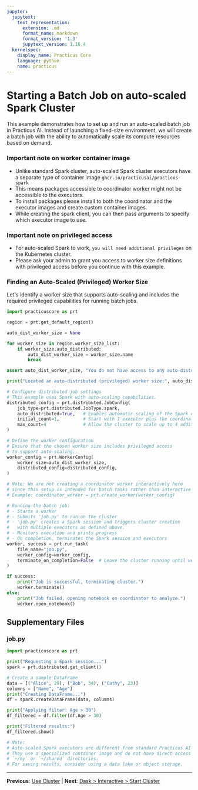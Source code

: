 ```yaml
---
jupyter:
  jupytext:
    text_representation:
      extension: .md
      format_name: markdown
      format_version: '1.3'
      jupytext_version: 1.16.4
  kernelspec:
    display_name: Practicus Core
    language: python
    name: practicus
---
```


<!-- #region -->
# Starting a Batch Job on auto-scaled Spark Cluster

This example demonstrates how to set up and run an auto-scaled batch job in Practicus AI. Instead of launching a fixed-size environment, we will create a batch job with the ability to automatically scale its compute resources based on demand.


### Important note on worker container image

- Unlike standard Spark cluster, auto-scaled Spark cluster executors have a separate type of container image `ghcr.io/practicusai/practicus-spark`
- This means packages accessible to coordinator worker might not be accessible to the executors.
- To install packages please install to both the coordinator and the executor images and create custom container images.
- While creating the spark client, you can then pass arguments to specify which executor image to use.

### Important note on privileged access

- For auto-scaled Spark to work, `you will need additional privileges` on the Kubernetes cluster.
- Please ask your admin to grant you access to worker size definitions with privileged access before you continue with this example.

### Finding an Auto-Scaled (Privileged) Worker Size

Let's identify a worker size that supports auto-scaling and includes the required privileged capabilities for running batch jobs.
<!-- #endregion -->

```python
import practicuscore as prt

region = prt.get_default_region()

auto_dist_worker_size = None

for worker_size in region.worker_size_list:
    if worker_size.auto_distributed:
        auto_dist_worker_size = worker_size.name 
        break

assert auto_dist_worker_size, "You do not have access to any auto-distributed (privileged) worker sizes"

print("Located an auto-distributed (privileged) worker size:", auto_dist_worker_size)
```

```python
# Configure distributed job settings
# This example uses Spark with auto-scaling capabilities.
distributed_config = prt.distributed.JobConfig(
    job_type=prt.distributed.JobType.spark,
    auto_distributed=True,   # Enables automatic scaling of the Spark cluster
    initial_count=1,         # Start with 1 executor plus the coordinator (2 workers total)
    max_count=4              # Allow the cluster to scale up to 4 additional executors if needed
)

# Define the worker configuration
# Ensure that the chosen worker size includes privileged access
# to support auto-scaling.
worker_config = prt.WorkerConfig(
    worker_size=auto_dist_worker_size,
    distributed_config=distributed_config,
)

# Note: We are not creating a coordinator worker interactively here
# since this setup is intended for batch tasks rather than interactive sessions.
# Example: coordinator_worker = prt.create_worker(worker_config)
```

```python
# Running the batch job:
# - Starts a worker
# - Submits 'job.py' to run on the cluster
# - 'job.py' creates a Spark session and triggers cluster creation 
#   with multiple executors as defined above.
# - Monitors execution and prints progress
# - On completion, terminates the Spark session and executors
worker, success = prt.run_task(
    file_name="job.py",
    worker_config=worker_config,
    terminate_on_completion=False  # Leave the cluster running until we decide to terminate
)
```

```python
if success:
    print("Job is successful, terminating cluster.")
    worker.terminate()
else:
    print("Job failed, opening notebook on coordinator to analyze.")
    worker.open_notebook()
```


## Supplementary Files

### job.py
```python
import practicuscore as prt

print("Requesting a Spark session...")
spark = prt.distributed.get_client()

# Create a sample DataFrame
data = [("Alice", 29), ("Bob", 34), ("Cathy", 23)]
columns = ["Name", "Age"]
print("Creating DataFrame...")
df = spark.createDataFrame(data, columns)

print("Applying filter: Age > 30")
df_filtered = df.filter(df.Age > 30)

print("Filtered results:")
df_filtered.show()

# Note:
# Auto-scaled Spark executors are different from standard Practicus AI workers.
# They use a specialized container image and do not have direct access to
# `~/my` or `~/shared` directories.
# For saving results, consider using a data lake or object storage.

```


---

**Previous**: [Use Cluster](../interactive/use-cluster.md) | **Next**: [Dask > Interactive > Start Cluster](../../../dask/interactive/start-cluster.md)
